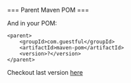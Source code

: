 === Parent Maven POM ===

And in your POM:

```
<parent>
    <groupId>com.guestful</groupId>
    <artifactId>maven-pom</artifactId>
    <version>?</version>
</parent>
```

Checkout last version [here](https://bintray.com/guestful/maven/maven-pom/view/files/com/guestful/maven-pom)
